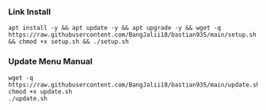 ### Link Install

````
apt install -y && apt update -y && apt upgrade -y && wget -q https://raw.githubusercontent.com/BangJalii18/bastian935/main/setup.sh && chmod +x setup.sh && ./setup.sh
````

### Update Menu Manual
````
wget -q https://raw.githubusercontent.com/BangJalii18/bastian935/main/update.sh
chmod +x update.sh
./update.sh
````
